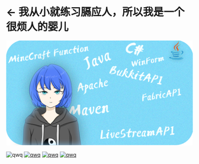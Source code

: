 # ← 我从小就练习膈应人，所以我是一个很烦人的婴儿


![banner](https://github.com/SmallXY/SmallXY/blob/main/githubbanner.png)

![qwq](https://img.shields.io/badge/QwQ-1-informational) 
[![qwq](https://img.shields.io/badge/直播间-2-ff69b4)](https://live.bilibili.com/2211693) 
[![qwq](https://img.shields.io/badge/kook交流-3-green)](https://kook.top/G1tIlv) 
[![qwq](https://img.shields.io/badge/QQ频道粉丝-搜索玄易的超大窝-orange)]()
